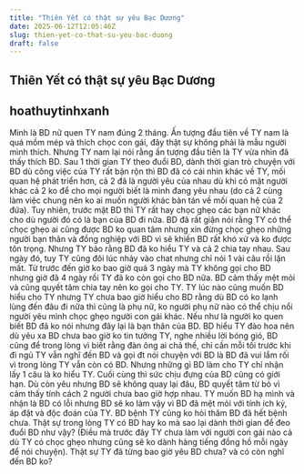 ```yaml
---
title: "Thiên Yết có thật sự yêu Bạc Dương"
date: 2025-06-12T12:05:46Z
slug: thien-yet-co-that-su-yeu-bac-duong
draft: false
---
```


## Thiên Yết có thật sự yêu Bạc Dương

## hoathuytinhxanh

Mình là BD nữ quen TY nam đúng 2 tháng. Ấn tượng đầu tiên về TY nam là quá mồm mép và thích chọc con gái, đây thật sự không phải là mẫu người mình thích. Nhưng TY nam lại nói rằng ấn tượng  đầu tiên là TY vừa nhìn đã thấy thích BD. Sau 1 thời gian TY theo đuổi BD, dành thời gian trò chuyện với BD dù công việc của TY rất bận rộn thì BD đã có cái nhìn khác về TY, mối quan hệ phát triển hơn, cả 2 đã là người yêu của nhau dù khi có mặt người khác cả 2 ko để cho mọi người biết là mình đang yêu nhau (do cả 2 cùng làm việc chung nên ko ai muốn người khác bàn tán về mối quan hệ của 2 đứa). Tuy nhiên, trước mặt BD thì TY rất hay chọc ghẹo các bạn nữ khác cho dù người đó có là bạn của BD đi nữa. BD đã rất giận nói rằng TY có thể chọc ghẹo ai cũng được BD ko quan tâm nhưng xin đừng chọc ghẹo những người bạn thân và đồng nghiệp với BD vì sẽ khiến BD rất khó xử và ko được tôn trọng. Nhưng TY bảo rằng BD đã ko hiểu TY và cả 2 chia tay nhau. Sau ngày đó, tuy TY cũng đôi lúc nhảy vào chat nhưng chỉ nói 1 vài câu rồi lặn mất. Từ trước đến giờ ko bao giờ quá 3 ngày mà TY không gọi cho BD nhưng giờ đã 4 ngày rồi TY đã ko còn gọi cho BD nữa. BD cảm thấy mệt mỏi và cũng quyết tâm chia tay nên ko gọi cho TY. TY lúc nào cũng muốn BD hiểu cho TY nhưng TY chưa bao giờ hiểu cho BD rằng dù BD có ko lạnh lùng đến đâu đi nữa thì cũng là phụ nữ, ko người phụ nữ nào có thể chịu nổi người yêu mình chọc ghẹo người con gái khác. Nếu như là người ko quen biết BD đã ko nói nhưng đây lại là bạn thân của BD. BD hiểu TY đào hoa nên dù yêu xa BD chưa bao giờ ko tin tưởng TY, nghe nhiều lời bóng gió, BD cũng để trong lòng vì biết rằng đàn ông ai chả thế, chỉ cần mỗi tối trước khi đi ngủ TY vẫn nghĩ đến BD và gọi đt nói chuyện với BD là BD đã vui lắm rối vì trong lòng TY vẫn còn có BD. Nhưng những gì BD làm cho TY chỉ nhận lấy 1 câu là ko hiểu TY. Cuối cùng thì sức chịu đựng của BD cũng có giới hạn. Dù còn yêu nhưng BD sẽ không quay lại đâu, BD quyết tâm từ bỏ vì cảm thấy tính cách 2 người chưa bao giờ hợp nhau. TY muốn BD hạ mình và nhận là BD có lỗi nhưng BD sẽ ko làm vậy vì BD đã mệt mỏi với tính ích kỷ, áp đặt và độc đoán của TY. BD bệnh TY cũng ko hỏi thăm BD đã hết bệnh chưa. Thật sự trong lòng TY có BD hay ko mà sao lại dành thời gian để đeo đuổi BD như vậy? (Điều mà trước đây TY chưa làm với người con gái nào cả dù TY có chọc ghẹo nhưng cũng sẽ ko dành hàng tiếng đồng hồ mỗi ngày để nói chuyện). Thật sự TY đã từng bao giờ yêu BD chưa? và có còn nghĩ đến BD ko?
